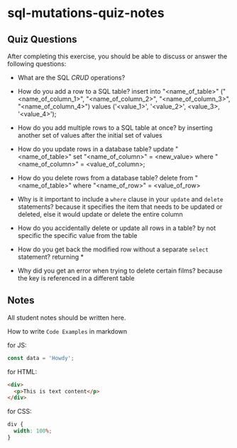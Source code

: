 # sql-mutations-quiz-notes

## Quiz Questions

After completing this exercise, you should be able to discuss or answer the following questions:

- What are the SQL _CRUD_ operations?

- How do you add a row to a SQL table?
  insert into "<name_of_table>" ("<name_of_column_1>", "<name_of_column_2>", "<name_of_column_3>", "<name_of_column_4>")
  values ('<value_1>', '<value_2>', <value_3>, '<value_4>');

- How do you add multiple rows to a SQL table at once?
  by inserting another set of values after the initial set of values

- How do you update rows in a database table?
  update "<name_of_table>"
  set "<name_of_column>" = <new_value>
  where "<name_of_column>" = <value_of_column>;

- How do you delete rows from a database table?
  delete
  from "<name_of_table>"
  where "<name_of_row>" = <value_of_row>

- Why is it important to include a `where` clause in your `update` and `delete` statements?
  because it specifies the item that needs to be updated or deleted, else it would update or delete the entire column

- How do you accidentally delete or update all rows in a table?
  by not specific the specific value from the table

- How do you get back the modified row without a separate `select` statement?
  returning \*

- Why did you get an error when trying to delete certain films?
  because the key is referenced in a different table

## Notes

All student notes should be written here.

How to write `Code Examples` in markdown

for JS:

```javascript
const data = 'Howdy';
```

for HTML:

```html
<div>
  <p>This is text content</p>
</div>
```

for CSS:

```css
div {
  width: 100%;
}
```
